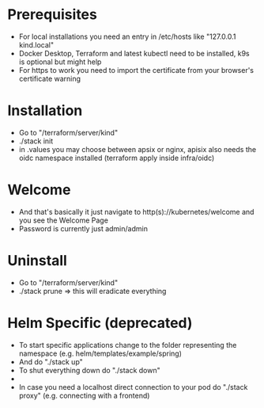 # Prerequisites
- For local installations you need an entry in /etc/hosts like "127.0.0.1 kind.local"
- Docker Desktop, Terraform and latest kubectl need to be installed, k9s is optional but might help
- For https to work you need to import the certificate from your browser's certificate warning

# Installation
- Go to "/terraform/server/kind"
- ./stack init
- in .values you may choose between apsix or nginx, apisix also needs the oidc namespace installed (terraform apply inside infra/oidc) 

# Welcome
- And that's basically it just navigate to http(s)://kubernetes/welcome and you see the Welcome Page
- Password is currently just admin/admin

# Uninstall
- Go to "/terraform/server/kind"
- ./stack prune => this will eradicate everything

# Helm Specific (deprecated)
- To start specific applications change to the folder representing the namespace (e.g. helm/templates/example/spring)
- And do "./stack up"
- To shut everything down do "./stack down"
-
- In case you need a localhost direct connection to your pod do "./stack proxy" (e.g. connecting with a frontend)
